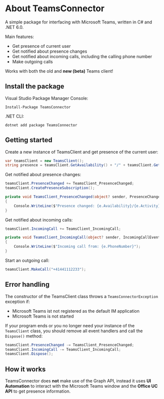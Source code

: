 # About TeamsConnector
A simple package for interfacing with Microsoft Teams, written in C# and .NET 6.0.

Main features:
- Get presence of current user
- Get notified about presence changes
- Get notified about incoming calls, including the calling phone number
- Make outgoing calls

Works with both the old and **new (beta)** Teams client!

## Install the package

Visual Studio Package Manager Console:
```
Install-Package TeamsConnector
```

.NET CLI:
```
dotnet add package TeamsConnector 
```

## Getting started

Create a new instance of TeamsClient and get presence of the current user:

```csharp
var teamsClient = new TeamsClient();
string presence = teamsClient.GetAvailability() + "/" + teamsClient.GetActivity();
```

Get notified about presence changes:

```csharp
teamsClient.PresenceChanged += TeamsClient_PresenceChanged;
teamsClient.CreatePresenceSubscription();
```

```csharp
private void TeamsClient_PresenceChanged(object? sender, PresenceChangedEventArgs e)
{
    Console.WriteLine($"Presence changed: {e.Availability}/{e.Activity}");
}
```

Get notified about incoming calls:

```csharp
teamsClient.IncomingCall += TeamsClient_IncomingCall;
```

```csharp
private void TeamsClient_IncomingCall(object? sender, IncomingCallEventArgs e)
{
    Console.WriteLine($"Incoming call from: {e.PhoneNumber}");
}
```

Start an outgoing call:

```csharp
teamsClient.MakeCall("+41441112233");
```

## Error handling

The constructor of the TeamsClient class throws a ```TeamsConnectorException``` exception if:
- Microsoft Teams ist not registered as the default IM application
- MIcrosoft Teams is not started

If your program ends or you no longer need your instance of the ```TeamsClient``` class, you should remove all event handlers and call the ```Dispose()``` method:

```csharp
teamsClient.PresenceChanged -= TeamsClient_PresenceChanged;
teamsClient.IncomingCall -= TeamsClient_IncomingCall;
teamsClient.Dispose();
```

## How it works

TeamsConnector does **not** make use of the Graph API, instead it uses **UI Automation** to interact with the Microsoft Teams window and the **Office UC API** to get presence information.

